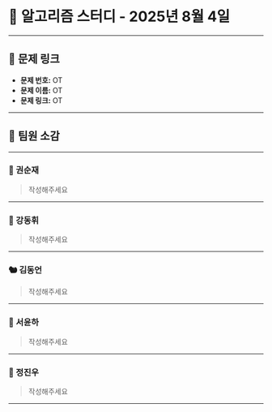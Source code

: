 # 📘 알고리즘 스터디 - 2025년 8월 4일

---

## 🔗 문제 링크

- **문제 번호:** OT
- **문제 이름:** OT
- **문제 링크:** OT

---

## 💬 팀원 소감

---

### 🐥 권순재

> 작성해주세요

---

### 🐰 강동휘

> 작성해주세요

---

### 🐿️ 김동언

> 작성해주세요

---

### 🦊 서윤하

> 작성해주세요

---

### 🐳 정진우

> 작성해주세요

---

